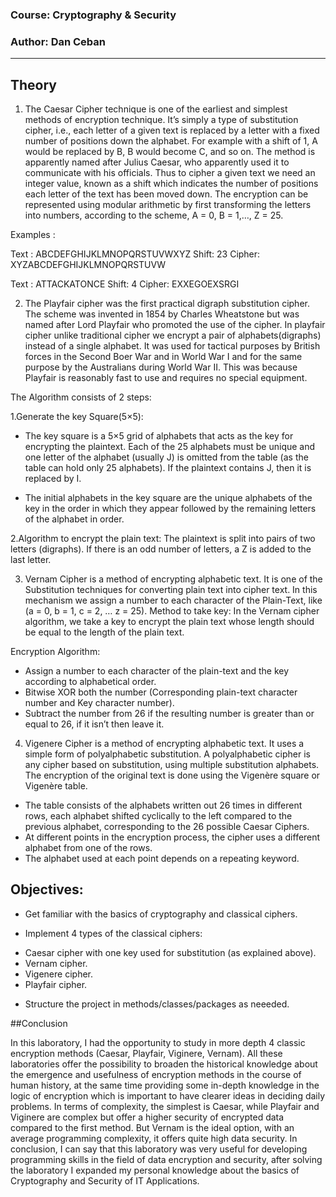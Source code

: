 ### Course: Cryptography & Security
### Author: Dan Ceban

----

## Theory

1)  The Caesar Cipher technique is one of the earliest and simplest methods of encryption technique. It’s simply a type of substitution cipher, i.e., each letter of a given text is replaced by a letter with a fixed number of positions down the alphabet. For example with a shift of 1, A would be replaced by B, B would become C, and so on. The method is apparently named after Julius Caesar, who apparently used it to communicate with his officials. Thus to cipher a given text we need an integer value, known as a shift which indicates the number of positions each letter of the text has been moved down. The encryption can be represented using modular arithmetic by first transforming the letters into numbers, according to the scheme, A = 0, B = 1,…, Z = 25.

Examples : 

Text : ABCDEFGHIJKLMNOPQRSTUVWXYZ
Shift: 23
Cipher: XYZABCDEFGHIJKLMNOPQRSTUVW

Text : ATTACKATONCE
Shift: 4
Cipher: EXXEGOEXSRGI
 
2)  The Playfair cipher was the first practical digraph substitution cipher. The scheme was invented in 1854 by Charles Wheatstone but was named after Lord Playfair who promoted the use of the cipher. In playfair cipher unlike traditional cipher we encrypt a pair of alphabets(digraphs) instead of a single alphabet.
It was used for tactical purposes by British forces in the Second Boer War and in World War I and for the same purpose by the Australians during World War II. This was because Playfair is reasonably fast to use and requires no special equipment.

The Algorithm consists of 2 steps: 

1.Generate the key Square(5×5): 
- The key square is a 5×5 grid of alphabets that acts as the key for encrypting the plaintext. Each of the 25 alphabets must be unique and one letter of the alphabet (usually J) is omitted from the table (as the table can hold only 25 alphabets). If the plaintext contains J, then it is replaced by I. 
 
- The initial alphabets in the key square are the unique alphabets of the key in the order in which they appear followed by the remaining letters of the alphabet in order. 
 
2.Algorithm to encrypt the plain text: The plaintext is split into pairs of two letters (digraphs). If there is an odd number of letters, a Z is added to the last letter. 

3) Vernam Cipher is a method of encrypting alphabetic text. It is one of the Substitution techniques for converting plain text into cipher text. In this mechanism we assign a number to each character of the Plain-Text, like (a = 0, b = 1, c = 2, … z = 25). Method to take key: In the Vernam cipher algorithm, we take a key to encrypt the plain text whose length should be equal to the length of the plain text. 

Encryption Algorithm: 

- Assign a number to each character of the plain-text and the key according to alphabetical order. 
- Bitwise XOR both the number (Corresponding plain-text character number and Key character number). 
- Subtract the number from 26 if the resulting number is greater than or equal to 26, if it isn’t then leave it.

4) Vigenere Cipher is a method of encrypting alphabetic text. It uses a simple form of polyalphabetic substitution. A polyalphabetic cipher is any cipher based on substitution, using multiple substitution alphabets. The encryption of the original text is done using the Vigenère square or Vigenère table. 
- The table consists of the alphabets written out 26 times in different rows, each alphabet shifted cyclically to the left compared to the previous alphabet, corresponding to the 26 possible Caesar Ciphers.
- At different points in the encryption process, the cipher uses a different alphabet from one of the rows.
- The alphabet used at each point depends on a repeating keyword.

## Objectives:

* Get familiar with the basics of cryptography and classical ciphers.

* Implement 4 types of the classical ciphers:

- Caesar cipher with one key used for substitution (as explained above).
- Vernam cipher.
- Vigenere cipher.
- Playfair cipher.

* Structure the project in methods/classes/packages as neeeded.

##Conclusion

In this laboratory, I had the opportunity to study in more depth 4 classic encryption methods (Caesar, Playfair, Viginere, Vernam). All these laboratories offer the possibility to broaden the historical knowledge about the emergence and usefulness of encryption methods in the course of human history, at the same time providing some in-depth knowledge in the logic of encryption which is important to have clearer ideas in deciding daily problems. In terms of complexity, the simplest is Caesar, while Playfair and Viginere are complex but offer a higher security of encrypted data compared to the first method. But Vernam is the ideal option, with an average programming complexity, it offers quite high data security. In conclusion, I can say that this laboratory was very useful for developing programming skills in the field of data encryption and security, after solving the laboratory I expanded my personal knowledge about the basics of Cryptography and Security of IT Applications.
